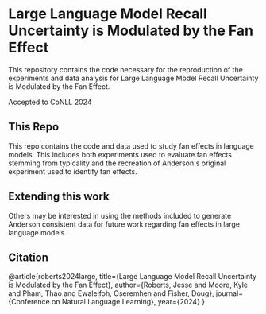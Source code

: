 # Large Language Model Recall Uncertainty is Modulated by the Fan Effect
This repository contains the code necessary for the reproduction of the experiments and data analysis for Large Language Model Recall Uncertainty is Modulated by the Fan Effect.

Accepted to CoNLL 2024

## This Repo

This repo contains the code and data used to study fan effects in language models. This includes both experiments used to evaluate fan effects stemming from typicality and the recreation of Anderson's original experiment used to identify fan effects. 

## Extending this work

Others may be interested in using the methods included to generate Anderson consistent data for future work regarding fan effects in large language models.

## Citation

@article{roberts2024large,
  title={Large Language Model Recall Uncertainty is Modulated by the Fan Effect},
  author={Roberts, Jesse and Moore, Kyle and Pham, Thao and Ewaleifoh, Oseremhen and Fisher, Doug},
  journal={Conference on Natural Language Learning},
  year={2024}
}
